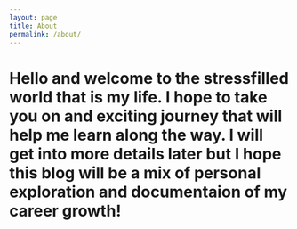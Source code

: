 ```yaml
---
layout: page
title: About
permalink: /about/
---
```


# Hello and welcome to the stressfilled world that is my life. I hope to take you on and exciting journey that will help me learn along the way. I will get into more details later but I hope this blog will be a mix of personal exploration and documentaion of my career growth!

[jekyll-organization]: https://github.com/jekyll
